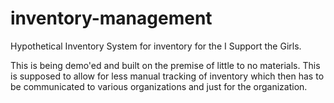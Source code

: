 # inventory-management

Hypothetical Inventory System for inventory for the I Support the Girls.

This is being demo'ed and built on the premise of little to no materials. This is supposed to allow for less manual tracking of inventory which then has to be communicated to various organizations and 
just for the organization.
